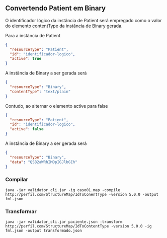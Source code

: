 ## Convertendo Patient em Binary

O identificador lógico da instância de Patient será empregado como
o valor do elemento contentType da instância de Binary gerada.

Para a instância de Patient

```json
{
  "resourceType": "Patient",
  "id": "identificador-logico",
  "active": true
}
```

A instância de Binary a ser gerada será

```json
{
  "resourceType": "Binary",
  "contentType": "text/plain"
}
```

Contudo, ao alternar o elemento active para false

```json
{
  "resourceType": "Patient",
  "id": "identificador-logico",
  "active": false
}
```

A instância de Binary a ser gerada será

```json
{
  "resourceType": "Binary",
  "data": "QSB2aWRhIMOpIGJlbGEh"
}
```

### Compilar

```
java -jar validator_cli.jar -ig caso01.map -compile http://perfil.com/StructureMap/IdToConentType -version 5.0.0 -output fml.json
```

### Transformar

```
java -jar validator_cli.jar paciente.json -transform http://perfil.com/StructureMap/IdToContentType -version 5.0.0 -ig fml.json -output transformado.json
```
